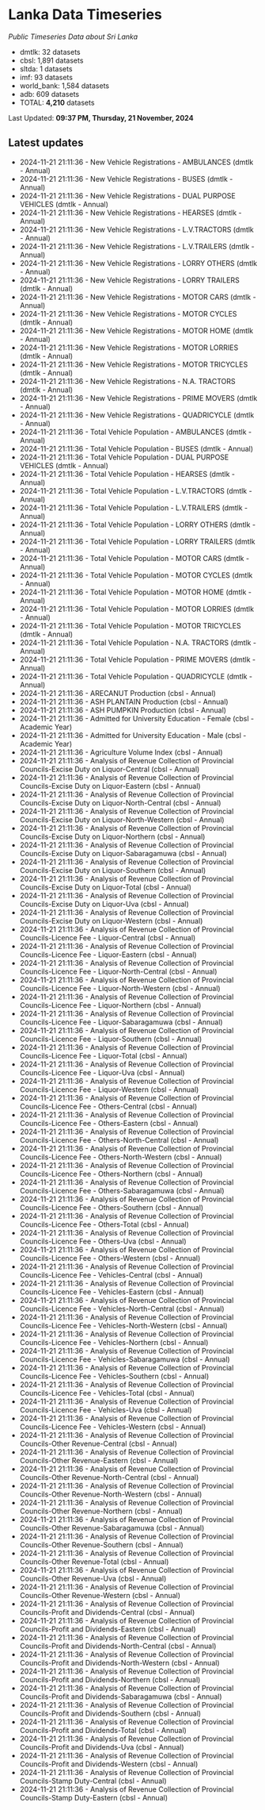 # Lanka Data Timeseries
*Public Timeseries Data about Sri Lanka*

* dmtlk: 32 datasets
* cbsl: 1,891 datasets
* sltda: 1 datasets
* imf: 93 datasets
* world_bank: 1,584 datasets
* adb: 609 datasets
* TOTAL: **4,210** datasets

Last Updated: **09:37 PM, Thursday, 21 November, 2024**

## Latest updates

* 2024-11-21 21:11:36 - New Vehicle Registrations - AMBULANCES (dmtlk - Annual)
* 2024-11-21 21:11:36 - New Vehicle Registrations - BUSES (dmtlk - Annual)
* 2024-11-21 21:11:36 - New Vehicle Registrations - DUAL PURPOSE VEHICLES (dmtlk - Annual)
* 2024-11-21 21:11:36 - New Vehicle Registrations - HEARSES (dmtlk - Annual)
* 2024-11-21 21:11:36 - New Vehicle Registrations - L.V.TRACTORS (dmtlk - Annual)
* 2024-11-21 21:11:36 - New Vehicle Registrations - L.V.TRAILERS (dmtlk - Annual)
* 2024-11-21 21:11:36 - New Vehicle Registrations - LORRY OTHERS (dmtlk - Annual)
* 2024-11-21 21:11:36 - New Vehicle Registrations - LORRY TRAILERS (dmtlk - Annual)
* 2024-11-21 21:11:36 - New Vehicle Registrations - MOTOR CARS (dmtlk - Annual)
* 2024-11-21 21:11:36 - New Vehicle Registrations - MOTOR CYCLES (dmtlk - Annual)
* 2024-11-21 21:11:36 - New Vehicle Registrations - MOTOR HOME (dmtlk - Annual)
* 2024-11-21 21:11:36 - New Vehicle Registrations - MOTOR LORRIES (dmtlk - Annual)
* 2024-11-21 21:11:36 - New Vehicle Registrations - MOTOR TRICYCLES (dmtlk - Annual)
* 2024-11-21 21:11:36 - New Vehicle Registrations - N.A. TRACTORS (dmtlk - Annual)
* 2024-11-21 21:11:36 - New Vehicle Registrations - PRIME MOVERS (dmtlk - Annual)
* 2024-11-21 21:11:36 - New Vehicle Registrations - QUADRICYCLE (dmtlk - Annual)
* 2024-11-21 21:11:36 - Total Vehicle Population - AMBULANCES (dmtlk - Annual)
* 2024-11-21 21:11:36 - Total Vehicle Population - BUSES (dmtlk - Annual)
* 2024-11-21 21:11:36 - Total Vehicle Population - DUAL PURPOSE VEHICLES (dmtlk - Annual)
* 2024-11-21 21:11:36 - Total Vehicle Population - HEARSES (dmtlk - Annual)
* 2024-11-21 21:11:36 - Total Vehicle Population - L.V.TRACTORS (dmtlk - Annual)
* 2024-11-21 21:11:36 - Total Vehicle Population - L.V.TRAILERS (dmtlk - Annual)
* 2024-11-21 21:11:36 - Total Vehicle Population - LORRY OTHERS (dmtlk - Annual)
* 2024-11-21 21:11:36 - Total Vehicle Population - LORRY TRAILERS (dmtlk - Annual)
* 2024-11-21 21:11:36 - Total Vehicle Population - MOTOR CARS (dmtlk - Annual)
* 2024-11-21 21:11:36 - Total Vehicle Population - MOTOR CYCLES (dmtlk - Annual)
* 2024-11-21 21:11:36 - Total Vehicle Population - MOTOR HOME (dmtlk - Annual)
* 2024-11-21 21:11:36 - Total Vehicle Population - MOTOR LORRIES (dmtlk - Annual)
* 2024-11-21 21:11:36 - Total Vehicle Population - MOTOR TRICYCLES (dmtlk - Annual)
* 2024-11-21 21:11:36 - Total Vehicle Population - N.A. TRACTORS (dmtlk - Annual)
* 2024-11-21 21:11:36 - Total Vehicle Population - PRIME MOVERS (dmtlk - Annual)
* 2024-11-21 21:11:36 - Total Vehicle Population - QUADRICYCLE (dmtlk - Annual)
* 2024-11-21 21:11:36 - ARECANUT Production (cbsl - Annual)
* 2024-11-21 21:11:36 - ASH PLANTAIN Production (cbsl - Annual)
* 2024-11-21 21:11:36 - ASH PUMPKIN Production (cbsl - Annual)
* 2024-11-21 21:11:36 - Admitted for University Education - Female (cbsl - Academic Year)
* 2024-11-21 21:11:36 - Admitted for University Education - Male (cbsl - Academic Year)
* 2024-11-21 21:11:36 - Agriculture Volume Index (cbsl - Annual)
* 2024-11-21 21:11:36 - Analysis of Revenue Collection of Provincial Councils-Excise Duty on Liquor-Central (cbsl - Annual)
* 2024-11-21 21:11:36 - Analysis of Revenue Collection of Provincial Councils-Excise Duty on Liquor-Eastern (cbsl - Annual)
* 2024-11-21 21:11:36 - Analysis of Revenue Collection of Provincial Councils-Excise Duty on Liquor-North-Central (cbsl - Annual)
* 2024-11-21 21:11:36 - Analysis of Revenue Collection of Provincial Councils-Excise Duty on Liquor-North-Western (cbsl - Annual)
* 2024-11-21 21:11:36 - Analysis of Revenue Collection of Provincial Councils-Excise Duty on Liquor-Northern (cbsl - Annual)
* 2024-11-21 21:11:36 - Analysis of Revenue Collection of Provincial Councils-Excise Duty on Liquor-Sabaragamuwa (cbsl - Annual)
* 2024-11-21 21:11:36 - Analysis of Revenue Collection of Provincial Councils-Excise Duty on Liquor-Southern (cbsl - Annual)
* 2024-11-21 21:11:36 - Analysis of Revenue Collection of Provincial Councils-Excise Duty on Liquor-Total (cbsl - Annual)
* 2024-11-21 21:11:36 - Analysis of Revenue Collection of Provincial Councils-Excise Duty on Liquor-Uva (cbsl - Annual)
* 2024-11-21 21:11:36 - Analysis of Revenue Collection of Provincial Councils-Excise Duty on Liquor-Western (cbsl - Annual)
* 2024-11-21 21:11:36 - Analysis of Revenue Collection of Provincial Councils-Licence Fee - Liquor-Central (cbsl - Annual)
* 2024-11-21 21:11:36 - Analysis of Revenue Collection of Provincial Councils-Licence Fee - Liquor-Eastern (cbsl - Annual)
* 2024-11-21 21:11:36 - Analysis of Revenue Collection of Provincial Councils-Licence Fee - Liquor-North-Central (cbsl - Annual)
* 2024-11-21 21:11:36 - Analysis of Revenue Collection of Provincial Councils-Licence Fee - Liquor-North-Western (cbsl - Annual)
* 2024-11-21 21:11:36 - Analysis of Revenue Collection of Provincial Councils-Licence Fee - Liquor-Northern (cbsl - Annual)
* 2024-11-21 21:11:36 - Analysis of Revenue Collection of Provincial Councils-Licence Fee - Liquor-Sabaragamuwa (cbsl - Annual)
* 2024-11-21 21:11:36 - Analysis of Revenue Collection of Provincial Councils-Licence Fee - Liquor-Southern (cbsl - Annual)
* 2024-11-21 21:11:36 - Analysis of Revenue Collection of Provincial Councils-Licence Fee - Liquor-Total (cbsl - Annual)
* 2024-11-21 21:11:36 - Analysis of Revenue Collection of Provincial Councils-Licence Fee - Liquor-Uva (cbsl - Annual)
* 2024-11-21 21:11:36 - Analysis of Revenue Collection of Provincial Councils-Licence Fee - Liquor-Western (cbsl - Annual)
* 2024-11-21 21:11:36 - Analysis of Revenue Collection of Provincial Councils-Licence Fee - Others-Central (cbsl - Annual)
* 2024-11-21 21:11:36 - Analysis of Revenue Collection of Provincial Councils-Licence Fee - Others-Eastern (cbsl - Annual)
* 2024-11-21 21:11:36 - Analysis of Revenue Collection of Provincial Councils-Licence Fee - Others-North-Central (cbsl - Annual)
* 2024-11-21 21:11:36 - Analysis of Revenue Collection of Provincial Councils-Licence Fee - Others-North-Western (cbsl - Annual)
* 2024-11-21 21:11:36 - Analysis of Revenue Collection of Provincial Councils-Licence Fee - Others-Northern (cbsl - Annual)
* 2024-11-21 21:11:36 - Analysis of Revenue Collection of Provincial Councils-Licence Fee - Others-Sabaragamuwa (cbsl - Annual)
* 2024-11-21 21:11:36 - Analysis of Revenue Collection of Provincial Councils-Licence Fee - Others-Southern (cbsl - Annual)
* 2024-11-21 21:11:36 - Analysis of Revenue Collection of Provincial Councils-Licence Fee - Others-Total (cbsl - Annual)
* 2024-11-21 21:11:36 - Analysis of Revenue Collection of Provincial Councils-Licence Fee - Others-Uva (cbsl - Annual)
* 2024-11-21 21:11:36 - Analysis of Revenue Collection of Provincial Councils-Licence Fee - Others-Western (cbsl - Annual)
* 2024-11-21 21:11:36 - Analysis of Revenue Collection of Provincial Councils-Licence Fee - Vehicles-Central (cbsl - Annual)
* 2024-11-21 21:11:36 - Analysis of Revenue Collection of Provincial Councils-Licence Fee - Vehicles-Eastern (cbsl - Annual)
* 2024-11-21 21:11:36 - Analysis of Revenue Collection of Provincial Councils-Licence Fee - Vehicles-North-Central (cbsl - Annual)
* 2024-11-21 21:11:36 - Analysis of Revenue Collection of Provincial Councils-Licence Fee - Vehicles-North-Western (cbsl - Annual)
* 2024-11-21 21:11:36 - Analysis of Revenue Collection of Provincial Councils-Licence Fee - Vehicles-Northern (cbsl - Annual)
* 2024-11-21 21:11:36 - Analysis of Revenue Collection of Provincial Councils-Licence Fee - Vehicles-Sabaragamuwa (cbsl - Annual)
* 2024-11-21 21:11:36 - Analysis of Revenue Collection of Provincial Councils-Licence Fee - Vehicles-Southern (cbsl - Annual)
* 2024-11-21 21:11:36 - Analysis of Revenue Collection of Provincial Councils-Licence Fee - Vehicles-Total (cbsl - Annual)
* 2024-11-21 21:11:36 - Analysis of Revenue Collection of Provincial Councils-Licence Fee - Vehicles-Uva (cbsl - Annual)
* 2024-11-21 21:11:36 - Analysis of Revenue Collection of Provincial Councils-Licence Fee - Vehicles-Western (cbsl - Annual)
* 2024-11-21 21:11:36 - Analysis of Revenue Collection of Provincial Councils-Other Revenue-Central (cbsl - Annual)
* 2024-11-21 21:11:36 - Analysis of Revenue Collection of Provincial Councils-Other Revenue-Eastern (cbsl - Annual)
* 2024-11-21 21:11:36 - Analysis of Revenue Collection of Provincial Councils-Other Revenue-North-Central (cbsl - Annual)
* 2024-11-21 21:11:36 - Analysis of Revenue Collection of Provincial Councils-Other Revenue-North-Western (cbsl - Annual)
* 2024-11-21 21:11:36 - Analysis of Revenue Collection of Provincial Councils-Other Revenue-Northern (cbsl - Annual)
* 2024-11-21 21:11:36 - Analysis of Revenue Collection of Provincial Councils-Other Revenue-Sabaragamuwa (cbsl - Annual)
* 2024-11-21 21:11:36 - Analysis of Revenue Collection of Provincial Councils-Other Revenue-Southern (cbsl - Annual)
* 2024-11-21 21:11:36 - Analysis of Revenue Collection of Provincial Councils-Other Revenue-Total (cbsl - Annual)
* 2024-11-21 21:11:36 - Analysis of Revenue Collection of Provincial Councils-Other Revenue-Uva (cbsl - Annual)
* 2024-11-21 21:11:36 - Analysis of Revenue Collection of Provincial Councils-Other Revenue-Western (cbsl - Annual)
* 2024-11-21 21:11:36 - Analysis of Revenue Collection of Provincial Councils-Profit and Dividends-Central (cbsl - Annual)
* 2024-11-21 21:11:36 - Analysis of Revenue Collection of Provincial Councils-Profit and Dividends-Eastern (cbsl - Annual)
* 2024-11-21 21:11:36 - Analysis of Revenue Collection of Provincial Councils-Profit and Dividends-North-Central (cbsl - Annual)
* 2024-11-21 21:11:36 - Analysis of Revenue Collection of Provincial Councils-Profit and Dividends-North-Western (cbsl - Annual)
* 2024-11-21 21:11:36 - Analysis of Revenue Collection of Provincial Councils-Profit and Dividends-Northern (cbsl - Annual)
* 2024-11-21 21:11:36 - Analysis of Revenue Collection of Provincial Councils-Profit and Dividends-Sabaragamuwa (cbsl - Annual)
* 2024-11-21 21:11:36 - Analysis of Revenue Collection of Provincial Councils-Profit and Dividends-Southern (cbsl - Annual)
* 2024-11-21 21:11:36 - Analysis of Revenue Collection of Provincial Councils-Profit and Dividends-Total (cbsl - Annual)
* 2024-11-21 21:11:36 - Analysis of Revenue Collection of Provincial Councils-Profit and Dividends-Uva (cbsl - Annual)
* 2024-11-21 21:11:36 - Analysis of Revenue Collection of Provincial Councils-Profit and Dividends-Western (cbsl - Annual)
* 2024-11-21 21:11:36 - Analysis of Revenue Collection of Provincial Councils-Stamp Duty-Central (cbsl - Annual)
* 2024-11-21 21:11:36 - Analysis of Revenue Collection of Provincial Councils-Stamp Duty-Eastern (cbsl - Annual)
